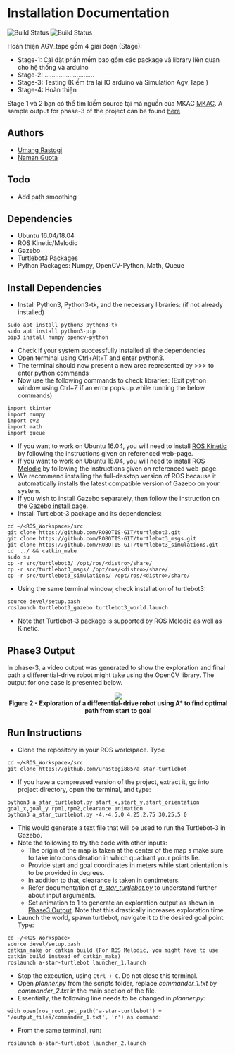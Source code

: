 # Installation Documentation
![Build Status](https://img.shields.io/opencollective/backers/minh?color=red&label=MKAC)
![Build Status](https://img.shields.io/wheelmap/a/26699541?color=red&label=AGV_tape)


Hoàn thiện AGV_tape gồm 4 giai đoạn (Stage):
- Stage-1: Cài đặt phần mềm bao gồm các package và library liên quan cho hệ thống và arduino 
- Stage-2: ............................
- Stage-3: Testing (Kiếm tra lại IO arduino và Simulation Agv_Tape )
- Stage-4: Hoàn thiện

Stage 1 và 2 bạn có thể tìm kiếm source tại mã nguồn của MKAC  [MKAC](https://github.com/urastogi885/a-star-robot). A sample output for phase-3 of the project can be found [here](https://github.com/urastogi885/a-star-turtlebot#phase3-output)

## Authors

- [Umang Rastogi](https://github.com/urastogi885)
- [Naman Gupta](https://github.com/namangupta98)

## Todo

- Add path smoothing

## Dependencies

- Ubuntu 16.04/18.04
- ROS Kinetic/Melodic
- Gazebo
- Turtlebot3 Packages
- Python Packages: Numpy, OpenCV-Python, Math, Queue

## Install Dependencies

- Install Python3, Python3-tk, and the necessary libraries: (if not already installed)

```
sudo apt install python3 python3-tk
sudo apt install python3-pip
pip3 install numpy opencv-python
```

- Check if your system successfully installed all the dependencies
- Open terminal using Ctrl+Alt+T and enter python3.
- The terminal should now present a new area represented by >>> to enter python commands
- Now use the following commands to check libraries: (Exit python window using Ctrl+Z if an error pops up while running 
the below commands)

```
import tkinter
import numpy
import cv2
import math
import queue
```

- If you want to work on Ubuntu 16.04, you will need to install [ROS Kinetic](http://wiki.ros.org/kinetic/Installation/Ubuntu)
by following the instructions given on referenced web-page.
- If you want to work on Ubuntu 18.04, you will need to install [ROS Melodic](http://wiki.ros.org/melodic/Installation/Ubuntu)
by following the instructions given on referenced web-page.
- We recommend installing the full-desktop version of ROS because it automatically installs the latest compatible version of
Gazebo on your system.
- If you wish to install Gazebo separately, then follow the instruction on the [Gazebo install page](http://gazebosim.org/tutorials?tut=install_ubuntu&cat=install).
- Install Turtlebot-3 package and its dependencies:
```
cd ~/<ROS_Workspace>/src
git clone https://github.com/ROBOTIS-GIT/turtlebot3.git
git clone https://github.com/ROBOTIS-GIT/turtlebot3_msgs.git
git clone https://github.com/ROBOTIS-GIT/turtlebot3_simulations.git
cd  ../ && catkin_make
sudo su
cp -r src/turtlebot3/ /opt/ros/<distro>/share/
cp -r src/turtlebot3_msgs/ /opt/ros/<distro>/share/
cp -r src/turtlebot3_simulations/ /opt/ros/<distro>/share/
```
- Using the same terminal window, check installation of turtlebot3:
```
source devel/setup.bash
roslaunch turtlebot3_gazebo turtlebot3_world.launch
```
- Note that Turtlebot-3 package is supported by ROS Melodic as well as Kinetic.

## Phase3 Output

In phase-3, a video output was generated to show the exploration and final path a differential-drive robot might take 
using the OpenCV library. The output for one case is presented below.

<p align="center">
  <img src="https://github.com/urastogi885/a-star-turtlebot/blob/master/images/phase3.gif">
  <br><b>Figure 2 - Exploration of a differential-drive robot using A* to find optimal path from start to goal</b><br>
</p>
 
## Run Instructions

- Clone the repository in your ROS workspace. Type
```
cd ~/<ROS_Workspace>/src
git clone https://github.com/urastogi885/a-star-turtlebot
```

- If you have a compressed version of the project, extract it, go into project directory, open the terminal, and type:

```
python3 a_star_turtlebot.py start_x,start_y,start_orientation goal_x,goal_y rpm1,rpm2,clearance animation
python3 a_star_turtlebot.py -4,-4.5,0 4.25,2.75 30,25,5 0
```

- This would generate a text file that will be used to run the Turtlebot-3 in Gazebo.
- Note the following to try the code with other inputs:
    - The origin of the map is taken at the center of the map s make sure to take into consideration in which 
    quadrant your points lie.
    - Provide start and goal coordinates in meters while start orientation is to be provided in degrees.
    - In addition to that, clearance is taken in centimeters.
    - Refer documentation of [*a_star_turtlebot.py*](https://github.com/urastogi885/a-star-turtlebot/blob/master/a_star_turtlebot.py) to
    understand further about input arguments.
    - Set animation to 1 to generate an exploration output as shown in [Phase3 Output](https://github.com/urastogi885/a-star-turtlebot#phase3-output).
    Note that this drastically increases exploration time. 
- Launch the world, spawn turtlebot, navigate it to the desired goal point. Type:

```
cd ~/<ROS_Workspace>
source devel/setup.bash
catkin_make or catkin build (For ROS Melodic, you might have to use catkin build instead of catkin_make)
roslaunch a-star-turtlebot launcher_1.launch
```

- Stop the execution, using ```Ctrl + C```. Do not close this terminal.
- Open *planner.py* from the scripts folder, replace *commander_1.txt* by *commander_2.txt* in the main section of the file.
- Essentially, the following line needs to be changed in *planner.py*:
```
with open(ros_root.get_path('a-star-turtlebot') + '/output_files/commander_1.txt', 'r') as command:
```

- From the same terminal, run:
```
roslaunch a-star-turtlebot launcher_2.launch
```
